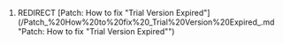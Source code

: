1.  REDIRECT [Patch: How to fix "Trial Version Expired"](/Patch_%20How%20to%20fix%20_Trial%20Version%20Expired_.md "Patch: How to fix "Trial Version Expired"")
